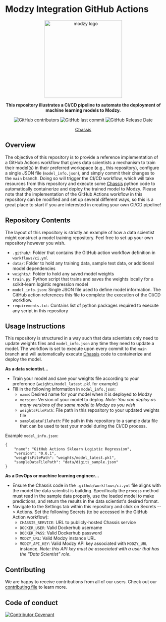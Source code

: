 # Modzy Integration GitHub Actions

<div align="center">
<img src="https://www.modzy.com/wp-content/uploads/2020/06/MODZY-RGB-POS.png" alt="modzy logo" width="250" align="center"/>
  
**This repository illustrates a CI/CD pipeline to automate the deployment of machine learning models to Modzy.**

![GitHub contributors](https://img.shields.io/github/contributors/modzy/github-workflow-model-deployment)
![GitHub last commit](https://img.shields.io/github/last-commit/modzy/github-workflow-model-deployment)
![GitHub Release Date](https://img.shields.io/github/issues-raw/modzy/github-workflow-model-deployment)

[Chassis](<https://github.com/modzy/chassis>)
</div>

## Overview

The objective of this repository is to provide a reference implementation of a GitHub Actions workflow that gives data scientists a mechanism to train their model(s) in their preferred workspace (e.g., this repository), configure a single JSON file (`model_info.json`), and simply commit their changes to the `main` branch. Doing so will trigger the CI/CD workflow, which will take resources from this repository and execute some [Chassis](https://chassis.ml) python code to automatically containerize and deploy the trained model to Modzy. Please note that the implementation of the GitHub Actions workflow in this repository can be modified and set up several different ways, so this is a great place to start if you are interested in creating your own CI/CD pipeline!

## Repository Contents

The layout of this repository is strictly an example of how a data scientist might construct a model training repository. Feel free to set up your own repository however you wish.

* `.github/`: Folder that contains the GitHub action workflow definition in `workflows/ci.yml`
* `data/`: Folder to hold any training data, sample test data, or additional model dependencies
* `weights/`: Folder to hold any saved model weights
* `train.py`: Python script that trains and saves the weights locally for a scikit-learn logistic regression model
* `model_info.json`: Single JSON file used to define model information. The GitHub action references this file to complete the execution of the CI/CD workflow.  
* `requirements.txt`: Contains list of python packages required to execute any script in this repository

## Usage Instructions

This repository is structured in a way such that data scientists only need to update weights files and `model_info.json` any time they need to update a model. The workflow is set to execute upon every commit to the `main` branch and will automatically execute [Chassis](https://chassis.ml) code to containerize and deploy the model. 

**As a data scientist...**
* Train your model and save your weights file according to your preference (`weights/model_latest.pkl` for example)
* Fill in the following information in `model_info.json`:
    * `name`: Desired name for your model when it is deployed to Modzy
    * `version`: Version of your model to deploy. *Note: You can deploy as many versions of the same model to Modzy as you wish*
    * `weightsFilePath`: File path in this repository to your updated weights file
    * `sampleDataFilePath`: File path in this repository to a sample data file that can be used to test your model during the CI/CD process.

Example `model_info.json`:
```
{
    "name": "GitHub Actions Sklearn Logistic Regression",
    "version": "0.0.1",
    "weightsFilePath": "weights/model_latest.pkl",
    "sampleDataFilePath": "data/digits_sample.json"
}
```

**As a DevOps or machine learning engineer...**
* Ensure the Chassis code in the `.github/workflows/ci.yml` file aligns with the model the data scientist is building. Specifically the `process` method must read in the sample data properly, use the loaded model to make predictions, and return the results in the data scientist's desired format.
* Navigate to the Settings tab within this repository and click on Secrets --> Actions. Set the following Secrets (to be accessed in the GitHub Action workflow):
    * `CHASSIS_SERVICE`: URL to publicly-hosted Chassis service
    * `DOCKER_USER`: Valid Dockerhub username
    * `DOCKER_PASS`: Valid Dockerhub password
    * `MODZY_URL`: Valid Modzy instance URL
    * `MODZY_API_KEY`: Valid Modzy API key associated with `MODZY_URL` instance. *Note: this API key must be associated with a user that has the "Data Scientist" role*.


## Contributing

We are happy to receive contributions from all of our users. Check out our [contributing file](https://github.com/modzy/github-action-model-deployment/blob/master/CONTRIBUTING.adoc) to learn more.

## Code of conduct

[![Contributor Covenant](https://img.shields.io/badge/Contributor%20Covenant-v2.0%20adopted-ff69b4.svg)](https://github.com/modzy/github-action-model-deployment/blob/master/CODE_OF_CONDUCT.md)
